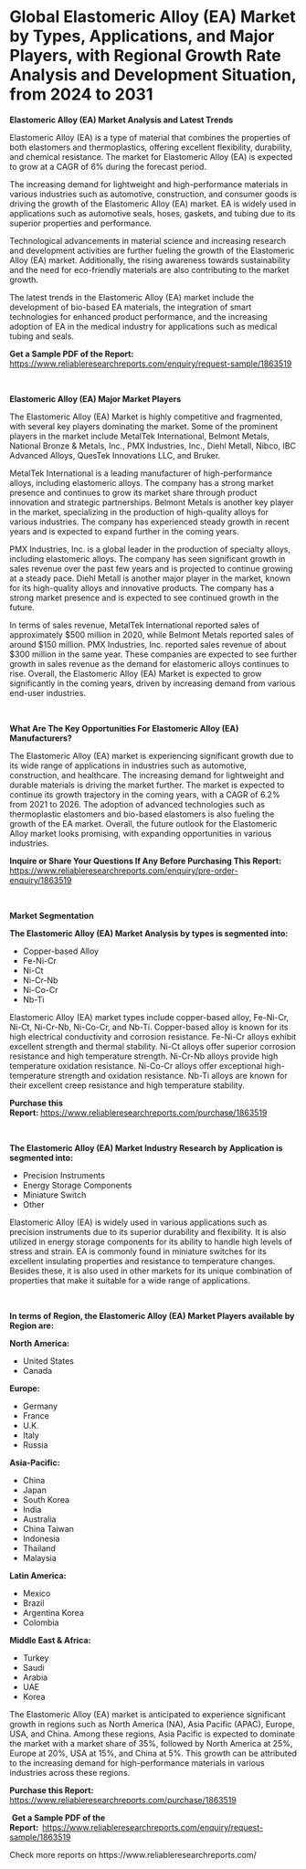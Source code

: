 <p><h1>Global Elastomeric Alloy (EA) Market by Types, Applications, and Major Players, with Regional Growth Rate Analysis and Development Situation, from 2024 to 2031</h1></p><p><strong>Elastomeric Alloy (EA) Market Analysis and Latest Trends</strong></p>
<p><p>Elastomeric Alloy (EA) is a type of material that combines the properties of both elastomers and thermoplastics, offering excellent flexibility, durability, and chemical resistance. The market for Elastomeric Alloy (EA) is expected to grow at a CAGR of 6% during the forecast period. </p><p>The increasing demand for lightweight and high-performance materials in various industries such as automotive, construction, and consumer goods is driving the growth of the Elastomeric Alloy (EA) market. EA is widely used in applications such as automotive seals, hoses, gaskets, and tubing due to its superior properties and performance.</p><p>Technological advancements in material science and increasing research and development activities are further fueling the growth of the Elastomeric Alloy (EA) market. Additionally, the rising awareness towards sustainability and the need for eco-friendly materials are also contributing to the market growth.</p><p>The latest trends in the Elastomeric Alloy (EA) market include the development of bio-based EA materials, the integration of smart technologies for enhanced product performance, and the increasing adoption of EA in the medical industry for applications such as medical tubing and seals.</p></p>
<p><strong>Get a Sample PDF of the Report:&nbsp;</strong> <a href="https://www.reliableresearchreports.com/enquiry/request-sample/1863519">https://www.reliableresearchreports.com/enquiry/request-sample/1863519</a></p>
<p>&nbsp;</p>
<p><strong>Elastomeric Alloy (EA) Major Market Players</strong></p>
<p><p>The Elastomeric Alloy (EA) Market is highly competitive and fragmented, with several key players dominating the market. Some of the prominent players in the market include MetalTek International, Belmont Metals, National Bronze & Metals, Inc., PMX Industries, Inc., Diehl Metall, Nibco, IBC Advanced Alloys, QuesTek Innovations LLC, and Bruker.</p><p>MetalTek International is a leading manufacturer of high-performance alloys, including elastomeric alloys. The company has a strong market presence and continues to grow its market share through product innovation and strategic partnerships. Belmont Metals is another key player in the market, specializing in the production of high-quality alloys for various industries. The company has experienced steady growth in recent years and is expected to expand further in the coming years.</p><p>PMX Industries, Inc. is a global leader in the production of specialty alloys, including elastomeric alloys. The company has seen significant growth in sales revenue over the past few years and is projected to continue growing at a steady pace. Diehl Metall is another major player in the market, known for its high-quality alloys and innovative products. The company has a strong market presence and is expected to see continued growth in the future.</p><p>In terms of sales revenue, MetalTek International reported sales of approximately $500 million in 2020, while Belmont Metals reported sales of around $150 million. PMX Industries, Inc. reported sales revenue of about $300 million in the same year. These companies are expected to see further growth in sales revenue as the demand for elastomeric alloys continues to rise. Overall, the Elastomeric Alloy (EA) Market is expected to grow significantly in the coming years, driven by increasing demand from various end-user industries.</p></p>
<p>&nbsp;</p>
<p><strong>What Are The Key Opportunities For Elastomeric Alloy (EA) Manufacturers?</strong></p>
<p><p>The Elastomeric Alloy (EA) market is experiencing significant growth due to its wide range of applications in industries such as automotive, construction, and healthcare. The increasing demand for lightweight and durable materials is driving the market further. The market is expected to continue its growth trajectory in the coming years, with a CAGR of 6.2% from 2021 to 2026. The adoption of advanced technologies such as thermoplastic elastomers and bio-based elastomers is also fueling the growth of the EA market. Overall, the future outlook for the Elastomeric Alloy market looks promising, with expanding opportunities in various industries.</p></p>
<p><strong>Inquire or Share Your Questions If Any Before Purchasing This Report:</strong> <a href="https://www.reliableresearchreports.com/enquiry/pre-order-enquiry/1863519">https://www.reliableresearchreports.com/enquiry/pre-order-enquiry/1863519</a></p>
<p>&nbsp;</p>
<p><strong>Market Segmentation</strong></p>
<p><strong>The Elastomeric Alloy (EA) Market Analysis by types is segmented into:</strong></p>
<p><ul><li>Copper-based Alloy</li><li>Fe-Ni-Cr</li><li>Ni-Ct</li><li>Ni-Cr-Nb</li><li>Ni-Co-Cr</li><li>Nb-Ti</li></ul></p>
<p><p>Elastomeric Alloy (EA) market types include copper-based alloy, Fe-Ni-Cr, Ni-Ct, Ni-Cr-Nb, Ni-Co-Cr, and Nb-Ti. Copper-based alloy is known for its high electrical conductivity and corrosion resistance. Fe-Ni-Cr alloys exhibit excellent strength and thermal stability. Ni-Ct alloys offer superior corrosion resistance and high temperature strength. Ni-Cr-Nb alloys provide high temperature oxidation resistance. Ni-Co-Cr alloys offer exceptional high-temperature strength and oxidation resistance. Nb-Ti alloys are known for their excellent creep resistance and high temperature stability.</p></p>
<p><strong>Purchase this Report:&nbsp;</strong><a href="https://www.reliableresearchreports.com/purchase/1863519">https://www.reliableresearchreports.com/purchase/1863519</a></p>
<p>&nbsp;</p>
<p><strong>The Elastomeric Alloy (EA) Market Industry Research by Application is segmented into:</strong></p>
<p><ul><li>Precision Instruments</li><li>Energy Storage Components</li><li>Miniature Switch</li><li>Other</li></ul></p>
<p><p>Elastomeric Alloy (EA) is widely used in various applications such as precision instruments due to its superior durability and flexibility. It is also utilized in energy storage components for its ability to handle high levels of stress and strain. EA is commonly found in miniature switches for its excellent insulating properties and resistance to temperature changes. Besides these, it is also used in other markets for its unique combination of properties that make it suitable for a wide range of applications.</p></p>
<p>&nbsp;</p>
<p><strong>In terms of Region, the Elastomeric Alloy (EA) Market Players available by Region are:</strong></p>
<p>
    <p> <strong> North America: </strong>
        <ul>
            <li>United States</li>
            <li>Canada</li>
        </ul>
        </p> 
    <p> <strong> Europe: </strong>
        <ul>
            <li>Germany</li>
            <li>France</li>
            <li>U.K.</li>
            <li>Italy</li>
            <li>Russia</li>
        </ul>
        </p> 
    <p> <strong> Asia-Pacific: </strong>
        <ul>
            <li>China</li>
            <li>Japan</li>
            <li>South Korea</li>
            <li>India</li>
            <li>Australia</li>
            <li>China Taiwan</li>
            <li>Indonesia</li>
            <li>Thailand</li>
            <li>Malaysia</li>
        </ul>
        </p> 
    <p> <strong> Latin America: </strong>
        <ul>
            <li>Mexico</li>
            <li>Brazil</li>
            <li>Argentina Korea</li>
            <li>Colombia</li>
        </ul>
        </p> 
    <p> <strong> Middle East & Africa: </strong>
        <ul>
            <li>Turkey</li>
            <li>Saudi</li>
            <li>Arabia</li>
            <li>UAE</li>
            <li>Korea</li>
        </ul>
    </p>
    </p>
<p><p>The Elastomeric Alloy (EA) market is anticipated to experience significant growth in regions such as North America (NA), Asia Pacific (APAC), Europe, USA, and China. Among these regions, Asia Pacific is expected to dominate the market with a market share of 35%, followed by North America at 25%, Europe at 20%, USA at 15%, and China at 5%. This growth can be attributed to the increasing demand for high-performance materials in various industries across these regions.</p></p>
<p><strong>Purchase this Report: </strong><a href="https://www.reliableresearchreports.com/purchase/1863519">https://www.reliableresearchreports.com/purchase/1863519</a></p>
<p>&nbsp;<strong>Get a Sample PDF of the Report:&nbsp;&nbsp;</strong><a href="https://www.reliableresearchreports.com/enquiry/request-sample/1863519">https://www.reliableresearchreports.com/enquiry/request-sample/1863519</a></p>
<p><strong></strong></p>
<p>Check more reports on https://www.reliableresearchreports.com/</p>